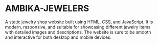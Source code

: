 # AMBIKA-JEWELERS
A static jewelry shop website built using HTML, CSS, and JavaScript. It is modern, responsive, and suitable for showcasing different jewelry items with detailed images and descriptions. The website is sure to be smooth and interactive for both desktop and mobile devices.
